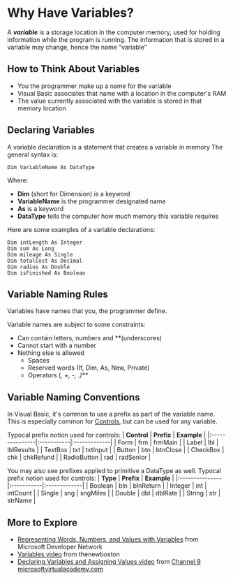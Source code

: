 # Why Have Variables? #

A _**variable**_ is a storage location in the computer memory,
used for holding information while the program is running.
The information that is stored in a variable may change, hence the name “variable”

## How to Think About Variables ##
  * You the programmer make up a name for the variable
  * Visual Basic associates that name with a location in the computer's RAM
  * The value currently associated with the variable is stored in that memory location

## Declaring Variables ##
A variable declaration is a statement that creates a variable in memory
The general syntax is:
```
Dim VariableName As DataType
```
Where:
  * **Dim** (short for Dimension) is a keyword
  * **VariableName** is the programmer designated name
  * **As** is a keyword
  * **DataType** tells the computer how much memory this variable requires

Here are some examples of a variable declarations:
```
Dim intLength As Integer
Dim sum As Long
Dim mileage As Single
Dim totalCost As Decimal
Dim radius As Double
Dim isFinished As Boolean
```

## Variable Naming Rules ##
Variables have names that you, the programmer define.

Variable names are subject to some constraints:
  * Can contain letters, numbers and **(underscores)
  * Cannot start with a number
  * Nothing else is allowed
    * Spaces
    * Reserved words (If, Dim, As, New, Private)
    * Operators (_, +, -, .)_**

## Variable Naming Conventions ##
In Visual Basic, it's common to use a prefix as part of the variable name.
This is especially common for [Controls](Controls.md), but can be used for any variable.

Typocal prefix notion used for controls:
| **Control**    | **Prefix** | **Example**  |
|:---------------|:-----------|:-------------|
| Form         | frm      | frmMain    |
| Label        | lbl      | lblResults |
| TextBox     | txt      | txtInput   |
| Button       | btn      | btnClose   |
| CheckBox    | chk      | chkRefund  |
| RadioButton | rad      | radSenior  |

You may also see prefixes applied to primitive a DataType as well.
Typocal prefix notion used for controls:
| **Type**       | **Prefix** | **Example**  |
|:---------------|:-----------|:-------------|
| Boolean      | bln      | blnReturn  |
| Integer      | int      | intCount   |
| Single       | sng      | sngMiles   |
| Double       | dbl      | dblRate    |
| String       | str      | strName    |


## More to Explore ##
  * [Representing Words, Numbers, and Values with Variables](https://msdn.microsoft.com/en-us/library/9kc1d337(v=vs.90).aspx) from Microsoft Developer Network
  * [Variables video](https://www.youtube.com/watch?v=r8GHJyFOP18) from thenewboston
  * [Declaring Variables and Assigning Values video](http://channel9.msdn.com/Series/Visual-Basic-Fundamentals-for-Absolute-Beginners/06) from [Channel 9 microsoftvirtualacademy.com](http://channel9.msdn.com/Series/Visual-Basic-Fundamentals-for-Absolute-Beginners)

